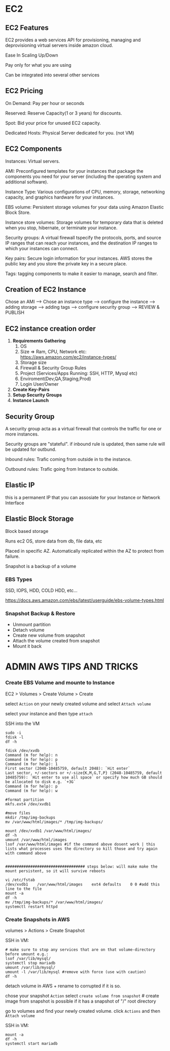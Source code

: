 # EC2

## EC2 Features

EC2 provides a web services API for provisioning, managing and deprovisioning virtual servers inside amazon cloud.

Ease In Scaling Up/Down

Pay only for what you are using

Can be integrated into several other services

## EC2 Pricing

On Demand: Pay per hour or seconds

Reserved: Reserve Capacity(1 or 3 years) for discounts.

Spot: Bid your price for unused EC2 capacity.

Dedicated Hosts: Physical Server dedicated for you. (not VM)

## EC2 Components

Instances: Virtual servers.

AMI: Preconfigured templates for your instances that package the components you need for your server (including the operating system and additional software).

Instance Type: Various configurations of CPU, memory, storage, networking capacity, and graphics hardware for your instances.

EBS volume: Persistent storage volumes for your data using Amazon Elastic Block Store. 

Instance store volumes: Storage volumes for temporary data that is deleted when you stop, hibernate, or terminate your instance.

Security groups: A virtual firewall tspecify the protocols, ports, and source IP ranges that can reach your instances, and the destination IP ranges to which your instances can connect.

Key pairs: Secure login information for your instances. AWS stores the public key and you store the private key in a secure place.

Tags: tagging components to make it easier to manage, search and filter.

## Creation of EC2 Instance

Chose an AMI --> Chose an instance type --> configure the instance --> adding storage --> adding tags --> configure security group --> REVIEW & PUBLISH

## EC2 instance creation order

1. **Requirements Gathering**
   1. OS
   2. Size => Ram, CPU, Network etc: https://aws.amazon.com/ec2/instance-types/
   3. Storage size
   4. Firewall & Security Group Rules
   5. Project (Services/Apps Running: SSH, HTTP, Mysql etc)
   6. Enviroment(Dev,QA,Staging,Prod)
   7. Login User/Owner
2. **Create Key-Pairs**
3. **Setup Security Groups**
4. **Instance Launch**

## Security Group

A security group acta as a virtual firewall that controls the traffic for one or more instances.

Security groups are "stateful". if inbound rule is updated, then same rule will be updated for outbund.

Inbound rules: Trafic coming from outside in to the instance.

Outbound rules: Trafic going from Instance to outside.

## Elastic IP

this is a permanent IP that you can assosiate for your Instance or Network Interface

## Elastic Block Storage

Block based storage

Runs ec2 OS, store data from db, file data, etc

Placed in specific AZ. Automatically replicated within the AZ to protect from failure.

Snapshot is a backup of a volume

### EBS Types

SSD, IOPS, HDD, COLD HDD, etc...

https://docs.aws.amazon.com/ebs/latest/userguide/ebs-volume-types.html

### Snapshot Backup & Restore

- Unmount partition
- Detach volume
- Create new volume from snapshot
- Attach the volume created from snapshot
- Mount it back

# ADMIN AWS TIPS AND TRICKS

### Create EBS Volume and mounte to Instance

EC2 > Volumes > Create Volume > Create

select `Action` on your newly created volume and select `Attach volume`

select your instance and then type `attach`

SSH into the VM
```
sudo -i
fdisk -l
df -h

fdisk /dev/xvdb
Command (m for help): n
Command (m for help): p
Command (m for help): 1
First sector (2048-10485759, default 2048): `Hit enter`
Last sector, +/-sectors or +/-size{K,M,G,T,P} (2048-10485759, default 10485759): `Hit enter to use all space` or specify how much GB should be allocated to disk e.g. `+3G`
Command (m for help): p
Command (m for help): w

#format partition
mkfs.ext4 /dev/xvdb1

#move files
mkdir /tmp/img-backups
mv /var/www/html/images/* /tmp/img-backups/

mount /dev/xvdb1 /var/www/html/images/
df -h
umount /var/www/html/images
lsof /var/www/html/images #if the command above dosent work | this lists what processes uses the directory so kill those and try again with command above


################################### steps below: will make make the mount persistent, so it will survive reboots

vi /etc/fstab
/dev/xvdb1    /var/www/html/images    ext4 defaults    0 0 #add this line to the file
mount -a
df -h
mv /tmp/img-backups/* /var/www/html/images/
systemctl restart httpd
```

### Create Snapshots in AWS

volumes > Actions > Create Snapshot

SSH in VM:
```
# make sure to stop any services that are on that volume-directory before umount e.g.:
lsof /var/lib/mysql/
systemctl stop mariadb
umount /var/lib/mysql/
umount -l /var/lib/mysql #remove with force (use with caution)
df -h
```

detach volume in AWS + rename to corrupted if it is so.

chose your snapshot `Action` select `create volume from snapshot` # create image from snapshot is possible if it has a snapshot of "/" root directory

go to volumes and find your newly created volume. click `Actions` and then `Attach volume`

SSH in VM:
```
mount -a
df -h
systemctl start mariadb
```


